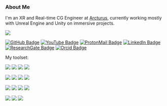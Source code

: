 <!-- ### Hi there 👋 ![visitors](https://visitor-badge.glitch.me/badge?page_id=FilipePires98) -->
### About Me
I'm an XR and Real-time CG Engineer at [Arcturus](https://arcturus.studio/), currently working mostly with Unreal Engine and Unity on immersive projects.

![](https://media.licdn.com/dms/image/C4D16AQE9q_H5ZQkyvA/profile-displaybackgroundimage-shrink_200_800/0/1663610522704?e=2147483647&v=beta&t=mXYXd3sCoTS92Q2Ga0dqkHRpucaPMjSde9uocezYB-I)

[![GitHub Badge](https://img.shields.io/badge/-GitHub-c14438?style=plastic-square&logo=github&logoColor=white&color=181717)](https://github.com/FilipePires98)
[![YouTube Badge](https://img.shields.io/badge/-YouTube-c14438?style=plastic-square&logo=youtube&logoColor=white&color=B31217)](https://www.youtube.com/channel/UC9cXLrf_Jf7mpI11ESGteuQ)
[![ProtonMail Badge](https://img.shields.io/badge/-ProtonMail-c14438?style=plastic-square&logo=Protonmail&logoColor=white&link=mailto:fsnap@protonmail.com&color=263163)](mailto:nzioulis@gmail.com)
[![LinkedIn Badge](https://img.shields.io/badge/-LinkedIn-c14438?style=plastic-square&logo=linkedin&logoColor=white&color=0077B5)](https://www.linkedin.com/in/filipepires98/)
[![ResearchGate Badge](https://img.shields.io/badge/-ResearchGate-c14438?style=plastic-square&logo=researchgate&logoColor=white&color=00CCBB)](https://www.researchgate.net/profile/Filipe-Pires)
[![Orcid Badge](https://img.shields.io/badge/-Orcid-c14438?style=plastic-square&logo=orcid&logoColor=white&color=A6CE39)](https://orcid.org/0000-0003-2919-557X)
<!-- Icons available here: https://simpleicons.org/ -->

<!-- ![Github Stats](https://github-readme-stats.vercel.app/api?username=FilipePires98&count_private=true&show_icons=true&theme=prussian) --> 
<!-- [![Top Langs](https://github-readme-stats.vercel.app/api/top-langs/?username=FilipePires98&theme=prussian&langs_count=2)](https://github.com/FilipePires98) -->

My toolset:

![](https://img.shields.io/badge/Code-C++-informational?style=flat&logo=cplusplus&logoColor=white&color=172f45)
![](https://img.shields.io/badge/Code-C%20Sharp-informational?style=flat&logo=c-sharp&logoColor=white&color=172f45)
![](https://img.shields.io/badge/Code-Javascript-informational?style=flat&logo=javascript&logoColor=white&color=172f45)
![](https://img.shields.io/badge/Code-Python-informational?style=flat&logo=python&logoColor=white&color=172f45)

![](https://img.shields.io/badge/Editor-Unreal%20Engine-informational?style=flat&logo=unreal-engine&logoColor=white&color=172f45)
![](https://img.shields.io/badge/Editor-Unity3D-informational?style=flat&logo=unity&logoColor=white&color=172f45)
![](https://img.shields.io/badge/Editor-Visual%20Studio-informational?style=flat&logo=visual-studio&logoColor=white&color=172f45)
![](https://img.shields.io/badge/Editor-XCode-informational?style=flat&logo=xcode&logoColor=white&color=172f45)

![](https://img.shields.io/badge/VFX-Photoshop-informational?style=flat&logo=adobe&logoColor=white&color=172f45)
![](https://img.shields.io/badge/VFX-AfterEffects-informational?style=flat&logo=adobe&logoColor=white&color=172f45)
![](https://img.shields.io/badge/VFX-Houdini-informational?style=flat&logo=houdini&logoColor=white&color=172f45)
![](https://img.shields.io/badge/VFX-Blender-informational?style=flat&logo=blender&logoColor=white&color=172f45)
<!-- ![](https://img.shields.io/badge/VFX-TouchDesigner-informational?style=flat&logo=cloudsmith&logoColor=white&color=172f45) -->

![](https://img.shields.io/badge/Camera-GoPro-informational?style=flat&logo=piwigo&logoColor=white&color=172f45)
![](https://img.shields.io/badge/Camera-Pentax-informational?style=flat&logo=pixabay&logoColor=white&color=172f45)
![](https://img.shields.io/badge/Camera-Canon-informational?style=flat&logo=pixabay&logoColor=white&color=172f45)

<!--
![](https://img.shields.io/badge/OS-Windows-informational?style=flat&logo=windows&logoColor=white&color=172f45)
![](https://img.shields.io/badge/OS-Ubuntu-informational?style=flat&logo=ubuntu&logoColor=white&color=172f45)
-->

<!--
### Some projects I've been working on:
[![ReadMe Card](https://github-readme-stats.vercel.app/api/pin/?username=FilipePires98&repo=BusinessCard&title_color=ffffff&text_color=c9cacc&icon_color=2bbc8a&bg_color=1d1f21)](https://github.com/FilipePires98/BusinessCard)
-->







